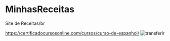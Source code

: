 # MinhasReceitas
Site de Receitas/br

https://certificadocursosonline.com/cursos/curso-de-espanhol/
![transferir](https://github.com/allissonrl/MinhasReceitas/assets/79026585/9afdc16b-9b77-4b35-860d-1a6cad55ccb3)
